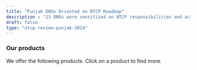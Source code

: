 ```yaml
---
title: "Punjab DNOs Oriented on NTCP Roadmap"
description : "23 DNOs were sensitized on NTCP responsibilities and action plans for the upcoming year." 
draft: false
type: "ntcp-review-punjab-2024"
---
```


### Our products

We offer the following products. Click on a product to find more.